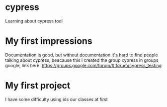 # cypress
Learning about cypress tool

# My first impressions
Documentation is good, but without documentation it's hard to find people talking about cypress, beacause this i created the group cypress in groups google, link here: https://groups.google.com/forum/#!forum/cypress_testing

# My first project
I have some difficulty using ids our classes at first 

